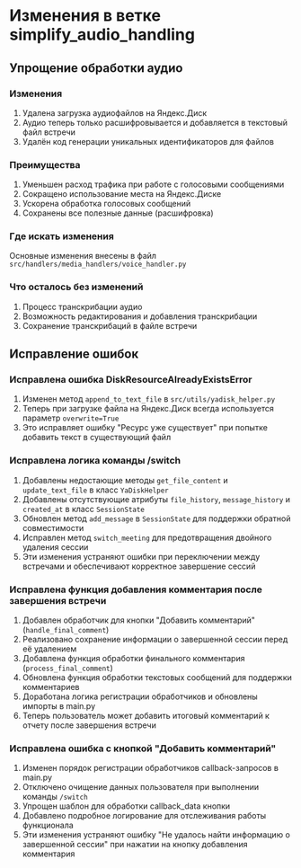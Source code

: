 # Изменения в ветке simplify_audio_handling

## Упрощение обработки аудио

### Изменения
1. Удалена загрузка аудиофайлов на Яндекс.Диск
2. Аудио теперь только расшифровывается и добавляется в текстовый файл встречи
3. Удалён код генерации уникальных идентификаторов для файлов

### Преимущества
1. Уменьшен расход трафика при работе с голосовыми сообщениями
2. Сокращено использование места на Яндекс.Диске
3. Ускорена обработка голосовых сообщений
4. Сохранены все полезные данные (расшифровка)

### Где искать изменения
Основные изменения внесены в файл `src/handlers/media_handlers/voice_handler.py`

### Что осталось без изменений
1. Процесс транскрибации аудио
2. Возможность редактирования и добавления транскрибации
3. Сохранение транскрибаций в файле встречи

## Исправление ошибок

### Исправлена ошибка DiskResourceAlreadyExistsError
1. Изменен метод `append_to_text_file` в `src/utils/yadisk_helper.py`
2. Теперь при загрузке файла на Яндекс.Диск всегда используется параметр `overwrite=True`
3. Это исправляет ошибку "Ресурс уже существует" при попытке добавить текст в существующий файл

### Исправлена логика команды /switch
1. Добавлены недостающие методы `get_file_content` и `update_text_file` в класс `YaDiskHelper`
2. Добавлены отсутствующие атрибуты `file_history`, `message_history` и `created_at` в класс `SessionState`
3. Обновлен метод `add_message` в `SessionState` для поддержки обратной совместимости
4. Исправлен метод `switch_meeting` для предотвращения двойного удаления сессии
5. Эти изменения устраняют ошибки при переключении между встречами и обеспечивают корректное завершение сессий

### Исправлена функция добавления комментария после завершения встречи
1. Добавлен обработчик для кнопки "Добавить комментарий" (`handle_final_comment`)
2. Реализовано сохранение информации о завершенной сессии перед её удалением
3. Добавлена функция обработки финального комментария (`process_final_comment`)
4. Обновлена функция обработки текстовых сообщений для поддержки комментариев
5. Доработана логика регистрации обработчиков и обновлены импорты в main.py
6. Теперь пользователь может добавить итоговый комментарий к отчету после завершения встречи

### Исправлена ошибка с кнопкой "Добавить комментарий"
1. Изменен порядок регистрации обработчиков callback-запросов в main.py
2. Отключено очищение данных пользователя при выполнении команды `/switch`
3. Упрощен шаблон для обработки callback_data кнопки
4. Добавлено подробное логирование для отслеживания работы функционала
5. Эти изменения устраняют ошибку "Не удалось найти информацию о завершенной сессии" при нажатии на кнопку добавления комментария 